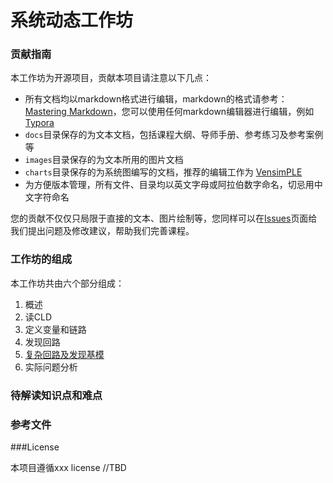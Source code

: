 # 系统动态工作坊

### 贡献指南

本工作坊为开源项目，贡献本项目请注意以下几点：

* 所有文档均以markdown格式进行编辑，markdown的格式请参考：[Mastering Markdown](https://guides.github.com/features/mastering-markdown/ "Markdown")，您可以使用任何markdown编辑器进行编辑，例如[Typora](https://typora.io/ "typora")
* `docs`目录保存的为文本文档，包括课程大纲、导师手册、参考练习及参考案例等
* `images`目录保存的为文本所用的图片文档
* `charts`目录保存的为系统图编写的文档，推荐的编辑工作为 [VensimPLE](https://vensim.com/vensim-personal-learning-edition/ "PLE")
* 为方便版本管理，所有文件、目录均以英文字母或阿拉伯数字命名，切忌用中文字符命名



您的贡献不仅仅只局限于直接的文本、图片绘制等，您同样可以在[Issues](https://github.com/erizhang/systemdynamics/issues "open issues")页面给我们提出问题及修改建议，帮助我们完善课程。



### 工作坊的组成

本工作坊共由六个部分组成：

1. 概述
2. 读CLD
3. 定义变量和链路
4. 发现回路
5. [复杂回路及发现基模](docs/multiple_loop.md "复杂回路")
6. 实际问题分析

### 待解读知识点和难点
### 参考文件

###License 

本项目遵循xxx license //TBD